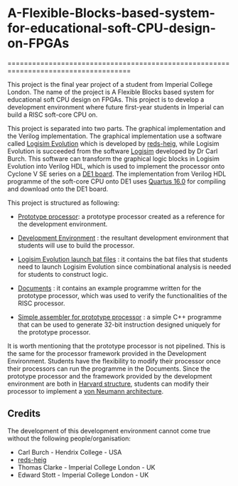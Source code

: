 # A-Flexible-Blocks-based-system-for-educational-soft-CPU-design-on-FPGAs
====================================================================================

This project is the final year project of a student from Imperial College London. 
The name of the project is A Flexible Blocks based system for educational soft CPU design on FPGAs.
This project is to develop a development environment where future first-year students in Imperial can build a RISC soft-core CPU on.

This project is separated into two parts. The graphical implementation and the Verilog implementation.
The graphical implementation use a software called [Logisim Evolution](https://github.com/reds-heig/logisim-evolution) which is developed by [reds-heig](https://github.com/reds-heig), while Logisim Evolution is succeeded from the software [Logisim](http://www.cburch.com/logisim/) developed by Dr Carl Burch.
This software can transform the graphical logic blocks in Logisim Evolution into Verilog HDL, which is used to implement the processor onto Cyclone V SE series on a [DE1 board](http://www.terasic.com.tw/cgi-bin/page/archive.pl?Language=English&No=836#section).
The implementation from Verilog HDL programme of the soft-core CPU onto DE1 uses [Quartus 16.0](http://dl.altera.com/16.0/?edition=standard&platform=windows&download_manager=dlm3) for compiling and download onto the DE1 board.

This project is structured as following:

- [Prototype processor](Prototype_Processor): a prototype processor created as a reference for the development environment.

- [Development Environment](Development_Environment) : the resultant development environment that students will use to build the processor.

- [Logisim Evolution launch bat files](Logisim_Evolution_launch_bat_files) : it contains the bat files that students need to launch Logisim Evolution since combinational analysis is needed for students to construct logic.

- [Documents](Documents) : it contains an example programme written for the prototype processor, which was used to verify the functionalities of the RISC processor.

- [Simple assembler for prototype processor](Simple_assembler_for_prototype_processor/Simple_assembler.cpp) : a simple C++ programme that can be used to generate 32-bit instruction designed uniquely for the prototype processor.

It is worth mentioning that the prototype processor is not pipelined. This is the same for the processor framework provided in the Development Environment. 
Students have the flexibility to modify their processor once their processors can run the programme in the Documents. Since the prototype processor and the framework provided by the development environment are both in [Harvard structure](https://en.wikipedia.org/wiki/Harvard_architecture), students can modify their processor to implement a [von Neumann architecture](https://en.wikipedia.org/wiki/Von_Neumann_architecture).

## Credits
The development of this development environment cannot come true without the following people/organisation:
* Carl Burch - Hendrix College - USA
* [reds-heig](https://github.com/reds-heig)
* Thomas Clarke - Imperial College London - UK
* Edward Stott - Imperial College London - UK